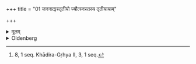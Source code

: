+++
title = "01 जननाद्यस्तृतीयो ज्यौत्स्नस्तस्य तृतीयायाम्"

+++

<details><summary>मूलम्</summary>

जननाद्यस्तृतीयो ज्यौत्स्नस्तस्य तृतीयायां प्रातः सशिरस्कं कुमारमाप्लाव्यास्तमिते वीते लोहितिम्न्यञ्जलिकृतः पितोपतिष्ठते १
</details>

<details><summary>Oldenberg</summary>

1. [^1]  On the third (Tithi) of the third bright fortnight after his birth, in the morning the father has the child washed, including his head, and after sunset, when the evening-red has disappeared, he worships (the moon), holding up his joined hands.


[^1]:  8, 1 seq. Khādira-Gṛhya II, 3, 1 seq.
</details>
